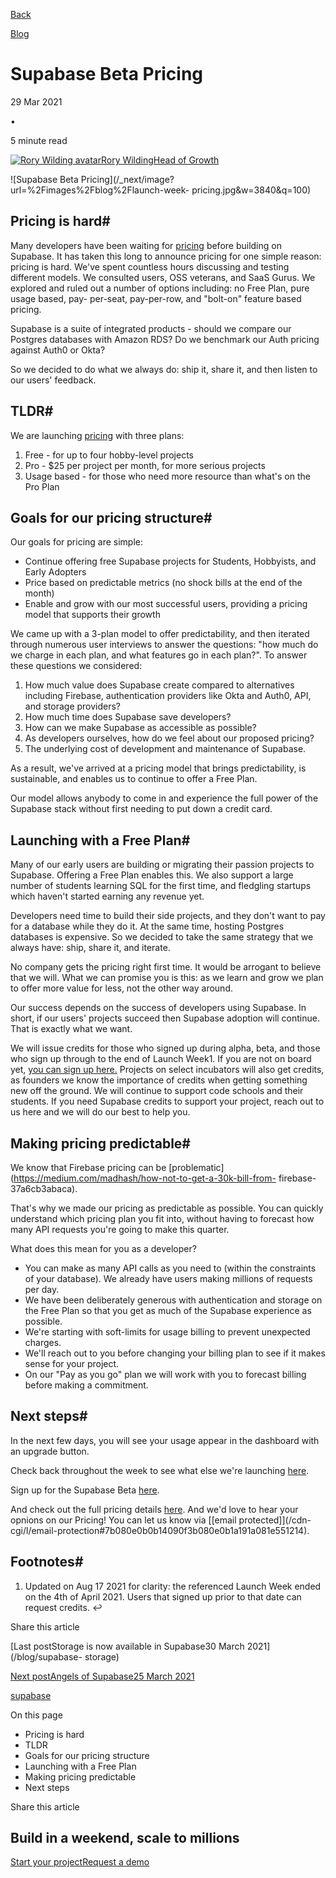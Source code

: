 [Back](/blog)

[Blog](/blog)

# Supabase Beta Pricing

29 Mar 2021

•

5 minute read

[![Rory Wilding
avatar](/_next/image?url=https%3A%2F%2Fgithub.com%2Froryw10.png&w=96&q=75)Rory
WildingHead of Growth](https://github.com/roryw10)

![Supabase Beta Pricing](/_next/image?url=%2Fimages%2Fblog%2Flaunch-week-
pricing.jpg&w=3840&q=100)

## Pricing is hard#

Many developers have been waiting for [pricing](/pricing) before building on
Supabase. It has taken this long to announce pricing for one simple reason:
pricing is hard. We've spent countless hours discussing and testing different
models. We consulted users, OSS veterans, and SaaS Gurus. We explored and
ruled out a number of options including: no Free Plan, pure usage based, pay-
per-seat, pay-per-row, and "bolt-on" feature based pricing.

Supabase is a suite of integrated products - should we compare our Postgres
databases with Amazon RDS? Do we benchmark our Auth pricing against Auth0 or
Okta?

So we decided to do what we always do: ship it, share it, and then listen to
our users' feedback.

## TLDR#

We are launching [pricing](/pricing) with three plans:

  1. Free - for up to four hobby-level projects
  2. Pro - $25 per project per month, for more serious projects
  3. Usage based - for those who need more resource than what's on the Pro Plan

## Goals for our pricing structure#

Our goals for pricing are simple:

  * Continue offering free Supabase projects for Students, Hobbyists, and Early Adopters
  * Price based on predictable metrics (no shock bills at the end of the month)
  * Enable and grow with our most successful users, providing a pricing model that supports their growth

We came up with a 3-plan model to offer predictability, and then iterated
through numerous user interviews to answer the questions: "how much do we
charge in each plan, and what features go in each plan?". To answer these
questions we considered:

  1. How much value does Supabase create compared to alternatives including Firebase, authentication providers like Okta and Auth0, API, and storage providers?
  2. How much time does Supabase save developers?
  3. How can we make Supabase as accessible as possible?
  4. As developers ourselves, how do we feel about our proposed pricing?
  5. The underlying cost of development and maintenance of Supabase.

As a result, we've arrived at a pricing model that brings predictability, is
sustainable, and enables us to continue to offer a Free Plan.

Our model allows anybody to come in and experience the full power of the
Supabase stack without first needing to put down a credit card.

## Launching with a Free Plan#

Many of our early users are building or migrating their passion projects to
Supabase. Offering a Free Plan enables this. We also support a large number of
students learning SQL for the first time, and fledgling startups which haven't
started earning any revenue yet.

Developers need time to build their side projects, and they don't want to pay
for a database while they do it. At the same time, hosting Postgres databases
is expensive. So we decided to take the same strategy that we always have:
ship, share it, and iterate.

No company gets the pricing right first time. It would be arrogant to believe
that we will. What we can promise you is this: as we learn and grow we plan to
offer more value for less, not the other way around.

Our success depends on the success of developers using Supabase. In short, if
our users' projects succeed then Supabase adoption will continue. That is
exactly what we want.

We will issue credits for those who signed up during alpha, beta, and those
who sign up through to the end of Launch Week1. If you are not on board yet,
[you can sign up here.](http://www.supabase.io) Projects on select incubators
will also get credits, as founders we know the importance of credits when
getting something new off the ground. We will continue to support code schools
and their students. If you need Supabase credits to support your project,
reach out to us here and we will do our best to help you.

## Making pricing predictable#

We know that Firebase pricing can be
[problematic](https://medium.com/madhash/how-not-to-get-a-30k-bill-from-
firebase-37a6cb3abaca).

That's why we made our pricing as predictable as possible. You can quickly
understand which pricing plan you fit into, without having to forecast how
many API requests you're going to make this quarter.

What does this mean for you as a developer?

  * You can make as many API calls as you need to (within the constraints of your database). We already have users making millions of requests per day.
  * We have been deliberately generous with authentication and storage on the Free Plan so that you get as much of the Supabase experience as possible.
  * We're starting with soft-limits for usage billing to prevent unexpected charges.
  * We'll reach out to you before changing your billing plan to see if it makes sense for your project.
  * On our "Pay as you go" plan we will work with you to forecast billing before making a commitment.

## Next steps#

In the next few days, you will see your usage appear in the dashboard with an
upgrade button.

Check back throughout the week to see what else we're launching
[here](/blog/launch-week).

Sign up for the Supabase Beta [here](https://supabase.com/dashboard).

And check out the full pricing details [here](/pricing). And we'd love to hear
your opnions on our Pricing! You can let us know via [[email protected]](/cdn-
cgi/l/email-protection#7b080e0b0b14090f3b080e0b1a191a081e551214).

## Footnotes#

  1. Updated on Aug 17 2021 for clarity: the referenced Launch Week ended on the 4th of April 2021. Users that signed up prior to that date can request credits. ↩

Share this article

[](https://twitter.com/intent/tweet?url=https%3A%2F%2Fsupabase.com%2Fblog%2Fpricing&text=Supabase%20Beta%20Pricing)[](https://www.linkedin.com/shareArticle?url=https%3A%2F%2Fsupabase.com%2Fblog%2Fpricing&text=Supabase%20Beta%20Pricing)[](https://news.ycombinator.com/submitlink?u=https%3A%2F%2Fsupabase.com%2Fblog%2Fpricing&t=Supabase%20Beta%20Pricing)

[Last postStorage is now available in Supabase30 March 2021](/blog/supabase-
storage)

[Next postAngels of Supabase25 March 2021](/blog/angels-of-supabase)

[supabase](/blog/tags/supabase)

On this page

  * Pricing is hard
  * TLDR
  * Goals for our pricing structure
  * Launching with a Free Plan
  * Making pricing predictable
  * Next steps

Share this article

[](https://twitter.com/intent/tweet?url=https%3A%2F%2Fsupabase.com%2Fblog%2Fpricing&text=Supabase%20Beta%20Pricing)[](https://www.linkedin.com/shareArticle?url=https%3A%2F%2Fsupabase.com%2Fblog%2Fpricing&text=Supabase%20Beta%20Pricing)[](https://news.ycombinator.com/submitlink?u=https%3A%2F%2Fsupabase.com%2Fblog%2Fpricing&t=Supabase%20Beta%20Pricing)

## Build in a weekend, scale to millions

[Start your project](https://supabase.com/dashboard)[Request a
demo](/contact/sales)

